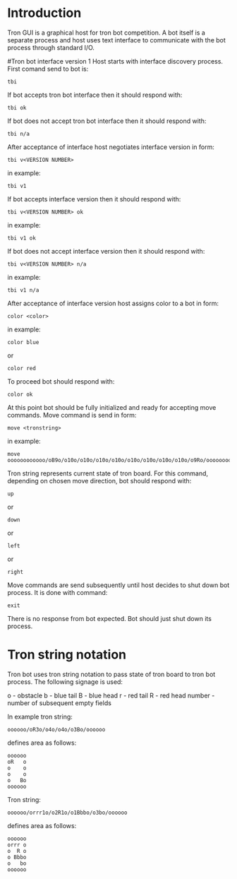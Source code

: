 # Introduction
Tron GUI is a graphical host for tron bot competition. A bot itself is a separate process and host uses text interface to communicate with the bot process through standard I/O.

#Tron bot interface version 1
Host starts with interface discovery process. First comand send to bot is:
```
tbi
```
If bot accepts tron bot interface then it should respond with:
```
tbi ok
```
If bot does not accept tron bot interface then it should respond with:
```
tbi n/a
```
After acceptance of interface host negotiates interface version in form:
```
tbi v<VERSION NUMBER>
```
in example:
```
tbi v1
```
If bot accepts interface version then it should respond with:
```
tbi v<VERSION NUMBER> ok
```
in example:
```
tbi v1 ok
```
If bot does not accept interface version then it should respond with:
```
tbi v<VERSION NUMBER> n/a
```
in example:
```
tbi v1 n/a
```
After acceptance of interface version host assigns color to a bot in form:
```
color <color>
```
in example:
```
color blue
```
or
```
color red
```
To proceed bot should respond with:
```
color ok
```
At this point bot should be fully initialized and ready for accepting move commands. Move command is send in form:
```
move <tronstring>
```
in example:
```
move oooooooooooo/oB9o/o10o/o10o/o10o/o10o/o10o/o10o/o10o/o10o/o9Ro/oooooooooooo
```
Tron string represents current state of tron board. For this command, depending on chosen move direction, bot should respond with:
```
up
```
or
```
down
```
or
```
left
```
or
```
right
```
Move commands are send subsequently until host decides to shut down bot process. It is done with command:
```
exit
```
There is no response from bot expected. Bot should just shut down its process.

# Tron string notation
Tron bot uses tron string notation to pass state of tron board to tron bot process. The following signage is used:

o - obstacle
b - blue tail
B - blue head
r - red tail
R - red head
number - number of subsequent empty fields

In example tron string:
```
oooooo/oR3o/o4o/o4o/o3Bo/oooooo
```
defines area as follows:
```
oooooo
oR   o
o    o
o    o
o   Bo
oooooo
```

Tron string:
```
oooooo/orrr1o/o2R1o/o1Bbbo/o3bo/oooooo
```
defines area as follows:
```
oooooo
orrr o
o  R o
o Bbbo
o   bo
oooooo
```